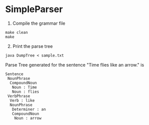 # SimpleParser
1. Compile the grammar file
```
make clean
make
```
2. Print the parse tree
```
java DumpTree < sample.txt
```

Parse Tree generated for the sentence "Time flies like an arrow." is
```
Sentence
 NounPhrase
  CompoundNoun
   Noun : Time
   Noun : flies
 VerbPhrase
  Verb : like
  NounPhrase
   Determiner : an
   CompoundNoun
    Noun : arrow
```